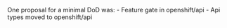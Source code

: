 One proposal for a minimal DoD was:
    - Feature gate in openshift/api
    - Api types moved to openshift/api
